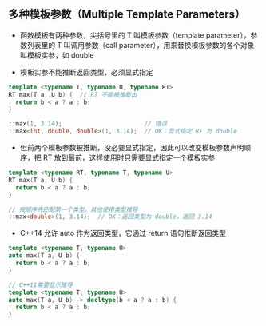 ## 多种模板参数（Multiple Template Parameters）

* 函数模板有两种参数，尖括号里的 T 叫模板参数（template parameter），参数列表里的 T 叫调用参数（call parameter），用来替换模板参数的各个对象叫模板实参，如 double

* 模板实参不能推断返回类型，必须显式指定

```cpp
template <typename T, typename U, typename RT>
RT max(T a, U b) {  // RT 不能被推断出
  return b < a ? a : b;
}

::max(1, 3.14);                       // 错误
::max<int, double, double>(1, 3.14);  // OK：显式指定 RT 为 double
```

* 但前两个模板参数被推断，没必要显式指定，因此可以改变模板参数声明顺序，把 RT 放到最前，这样使用时只需要显式指定一个模板实参

```cpp
template <typename RT, typename T, typename U>
RT max(T a, U b) {
  return b < a ? a : b;
}

// 按顺序先匹配第一个类型，其他使用类型推导
::max<double>(1, 3.14);  // OK：返回类型为 double，返回 3.14
```

* C++14 允许 auto 作为返回类型，它通过 return 语句推断返回类型

```cpp
template <typename T, typename U>
auto max(T a, U b) {
  return b < a ? a : b;
}

// C++11需要显示推导
template <typename T, typename U>
auto max(T a, U b) -> decltype(b < a ? a : b) {
  return b < a ? a : b;
}
```

